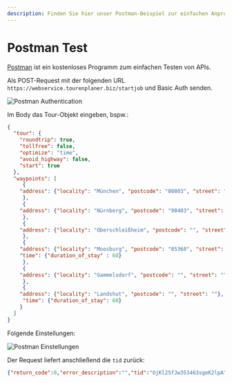 ```yaml
---
description: Finden Sie hier unser Postman-Beispiel zur einfachen Anprogrammierung.
---
```


# Postman Test

[Postman](https://www.postman.com/) ist ein kostenloses Programm zum einfachen Testen von APIs.

Als POST-Request mit der folgenden URL `https://webservice.tourenplaner.biz/startjob` und Basic Auth senden. 

![Postman Authentication](https://user-images.githubusercontent.com/47481567/196468883-f90eba72-7071-433e-82a2-a988cfd006ff.png)

Im Body das Tour-Objekt eingeben, bspw.:

```JSON
{
  "tour": {
    "roundtrip": true,
    "tollfree": false,
    "optimize": "time",
    "avoid_highway": false,
    "start": true
  },
  "waypoints": [
     {
    "address": {"locality": "München", "postcode": "80803", "street": "Pündterplatz 8"}
     },
     {
    "address": {"locality": "Nürnberg", "postcode": "90403", "street": "Weintraubengasse 1"}
     },
     {
    "address": {"locality": "Oberschleißheim", "postcode": "", "street": ""}
     },
     {
    "address": {"locality": "Moosburg", "postcode": "85368", "street": "Orionstraße 2"},
    "time": {"duration_of_stay" : 60}
     },
     {
    "address": {"locality": "Gammelsdorf", "postcode": "", "street": ""}
     },
     {
    "address": {"locality": "Landshut", "postcode": "", "street": ""},
     "time": {"duration_of_stay": 60}
    }
  ]
}
```

Folgende Einstellungen:

![Postman Einstellungen](https://user-images.githubusercontent.com/47481567/196469260-0b02fb21-2729-4818-8c0b-ac50a10ee799.png)

Der Request liefert anschließend die `tid` zurück: 

```JSON
{"return_code":0,"error_description":"","tid":"OjKl25fJw353463sgeK2lpA","credit_expiration_date":"2022-10-24T23:59:00+02:00"}
```
